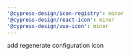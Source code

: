 ```yaml
---
'@cypress-design/icon-registry': minor
'@cypress-design/react-icon': minor
'@cypress-design/vue-icon': minor
---
```


add regenerate configuration icon
